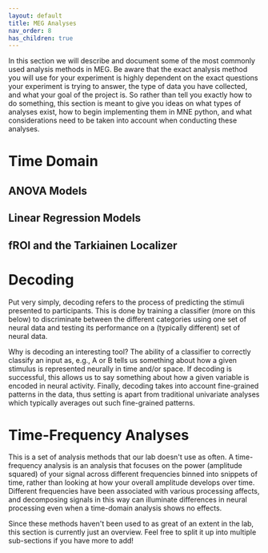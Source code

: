 ```yaml
---
layout: default
title: MEG Analyses
nav_order: 8
has_children: true
---
```


In this section we will describe and document some of the most commonly used analysis methods in MEG. Be aware that the exact analysis method you will use for your experiment is highly dependent on the exact questions your experiment is trying to answer, the type of data you have collected, and what your goal of the project is. So rather than tell you exactly how to do something, this section is meant to give you ideas on what types of analyses exist, how to begin implementing them in MNE python, and what considerations need to be taken into account when conducting these analyses.

# Time Domain

## ANOVA Models
## Linear Regression Models
## fROI and the Tarkiainen Localizer

# Decoding

Put very simply, decoding refers to the process of predicting the stimuli presented to participants. This is done by training a classifier (more on this below) to discriminate between the different categories using one set of neural data and testing its performance on a (typically different) set of neural data.

Why is decoding an interesting tool? The ability of a classifier to correctly classify an input as, e.g., A or B tells us something about how a given stimulus is represented neurally in time and/or space. If decoding is successful, this allows us to say something about how a given variable is encoded in neural activity. Finally, decoding takes into account fine-grained patterns in the data, thus setting is apart from traditional univariate analyses which typically averages out such fine-grained patterns.

# Time-Frequency Analyses

This is a set of analysis methods that our lab doesn't use as often. A time-frequency analysis is an analysis that focuses on the power (amplitude squared) of your signal across different frequencies binned into snippets of time, rather than looking at how your overall amplitude develops over time. Different frequencies have been associated with various processing affects, and decomposing signals in this way can illuminate differences in neural processing even when a time-domain analysis shows no effects.

Since these methods haven't been used to as great of an extent in the lab, this section is currently just an overview. Feel free to split it up into multiple sub-sections if you have more to add!
